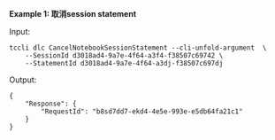 **Example 1: 取消session statement**



Input: 

```
tccli dlc CancelNotebookSessionStatement --cli-unfold-argument  \
    --SessionId d3018ad4-9a7e-4f64-a3f4-f38507c69742 \
    --StatementId d3018ad4-9a7e-4f64-a3dj-f38507c697dj
```

Output: 
```
{
    "Response": {
        "RequestId": "b8sd7dd7-ekd4-4e5e-993e-e5db64fa21c1"
    }
}
```

